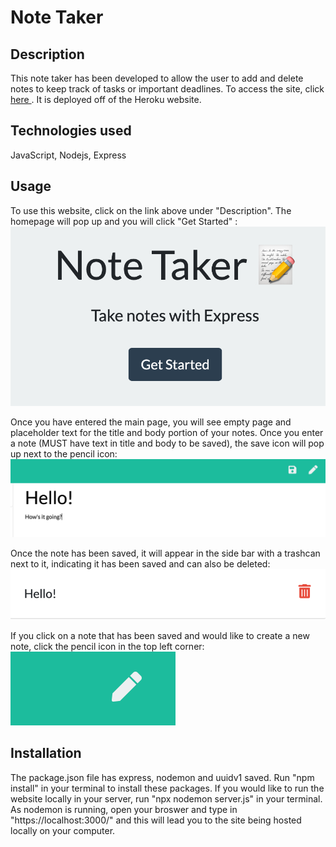 # Note Taker

## Description
This note taker has been developed to allow the user to add and delete notes to keep track of tasks or important deadlines. To access the site, click <a href="https://hidden-fortress-15223.herokuapp.com/"> here </a> . It is deployed off of the Heroku website. 

## Technologies used
JavaScript, Nodejs, Express

## Usage
To use this website, click on the link above under "Description".
The homepage will pop up and you will click "Get Started" :
<img src="https://github.com/taylorhackbart/Note-Taker/blob/master/readmeimages/title.png">

Once you have entered the main page, you will see empty page and placeholder text for the title and body portion of your notes. Once you enter a note (MUST have text in title and body to be saved), the save icon will pop up next to the pencil icon:
<img src="https://github.com/taylorhackbart/Note-Taker/blob/master/readmeimages/createnote.png">

Once the note has been saved, it will appear in the side bar with a trashcan next to it, indicating it has been saved and can also be deleted: 
<img src="https://github.com/taylorhackbart/Note-Taker/blob/master/readmeimages/noteadded.png">

If you click on a note that has been saved and would like to create a new note, click the pencil icon in the top left corner:
<img src="https://github.com/taylorhackbart/Note-Taker/blob/master/readmeimages/addnote.png">

## Installation
The package.json file has express, nodemon and uuidv1 saved. Run "npm install" in your terminal to install these packages. If you would like to run the website locally in your server, run "npx nodemon server.js" in your terminal. As nodemon is running, open your broswer and type in "https://localhost:3000/" and this will lead you to the site being hosted locally on your computer.
